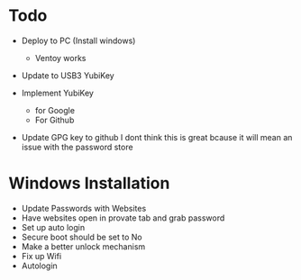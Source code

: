 # Todo 

- Deploy to PC (Install windows)
    * Ventoy works
- Update to USB3 YubiKey
- Implement YubiKey 
    * for Google
    * For Github

- Update GPG key to github  I dont think this is great bcause it will mean an
  issue with the password store

# Windows Installation

- Update Passwords with Websites
- Have websites open in provate tab and grab password
- Set up auto login
- Secure boot should be set to No
- Make a better unlock mechanism
- Fix up Wifi
- Autologin

